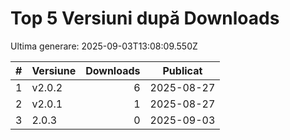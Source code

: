 # Top 5 Versiuni după Downloads

Ultima generare: 2025-09-03T13:08:09.550Z

| # | Versiune | Downloads | Publicat |
| - | - | -: | - |
| 1 | v2.0.2 | 6 | 2025-08-27 |
| 2 | v2.0.1 | 1 | 2025-08-27 |
| 3 | 2.0.3 | 0 | 2025-09-03 |
